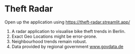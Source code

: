 # Theft Radar

Open up the application using https://theft-radar.streamlit.app/
1. A radar application to visualise bike theft trends in Berlin.
2. Exact Geo Locations might be error-prone.
3. Neighbourhood trends remain robust.
4. Data provided by regional government www.govdata.de
